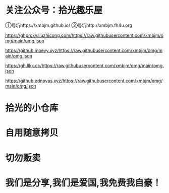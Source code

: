 # 关注公众号：拾光趣乐屋
①号坑https://xmbjm.github.io/
②号坑http://xmbjm.fh4u.org

https://ghproxy.liuzhicong.com/https://raw.githubusercontent.com/xmbjm/omg/main/omg.json

https://github.moeyy.xyz/https://raw.githubusercontent.com/xmbjm/omg/main/omg.json

https://gh.llkk.cc/https://raw.githubusercontent.com/xmbjm/omg/main/omg.json

https://github.ednovas.xyz/https://raw.githubusercontent.com/xmbjm/omg/main/omg.json

# 拾光的小仓库
# 自用随意拷贝
# 切勿贩卖
# 我们是分享,我们是爱国,我免费我自豪！
